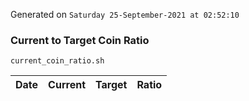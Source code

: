 Generated on `Saturday 25-September-2021 at 02:52:10`

### Current to Target Coin Ratio
`current_coin_ratio.sh`

Date|Current|Target|Ratio
---|---|---|---
